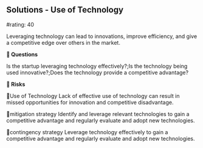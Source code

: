

## Solutions - Use of Technology

#rating: 40


Leveraging technology can lead to innovations, improve efficiency, and give a competitive edge over others in the market.

**💭 Questions**

Is the startup leveraging technology effectively?;Is the technology being used innovative?;Does the technology provide a competitive advantage?

**🚨 Risks**

🚨Use of Technology
Lack of effective use of technology can result in missed opportunities for innovation and competitive disadvantage.

🚨mitigation strategy
Identify and leverage relevant technologies to gain a competitive advantage and regularly evaluate and adopt new technologies.

🚨contingency strategy
Leverage technology effectively to gain a competitive advantage and regularly evaluate and adopt new technologies.




